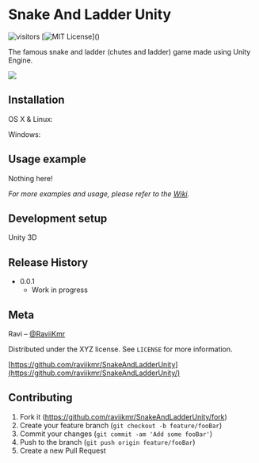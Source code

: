 # Snake And Ladder Unity

![visitors](https://visitor-badge.glitch.me/badge?page_id=raviikmr.snakeandladderunity&left_color=green&right_color=red)
[![MIT License](https://img.shields.io/apm/l/atomic-design-ui.svg?)]()


The famous snake and ladder (chutes and ladder) game made using Unity Engine.

![](header.png)

## Installation

OS X & Linux:


Windows:


## Usage example

Nothing here!

_For more examples and usage, please refer to the [Wiki][wiki]._

## Development setup

Unity 3D

## Release History

* 0.0.1
    * Work in progress

## Meta

Ravi – [@RaviiKmr](https://twitter.com/raviikmr) 

Distributed under the XYZ license. See ``LICENSE`` for more information.

[https://github.com/raviikmr/SnakeAndLadderUnity](https://github.com/raviikmr/SnakeAndLadderUnity/)

## Contributing

1. Fork it (<https://github.com/raviikmr/SnakeAndLadderUnity/fork>)
2. Create your feature branch (`git checkout -b feature/fooBar`)
3. Commit your changes (`git commit -am 'Add some fooBar'`)
4. Push to the branch (`git push origin feature/fooBar`)
5. Create a new Pull Request

[wiki]: https://github.com/raviikmr/snakeandladderunity/wiki

